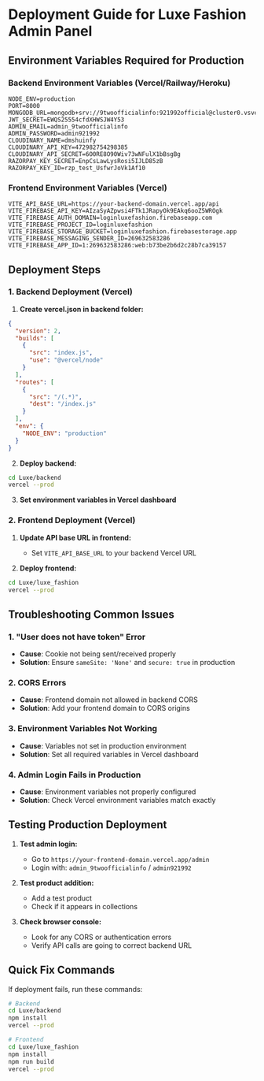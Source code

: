 # Deployment Guide for Luxe Fashion Admin Panel

## Environment Variables Required for Production

### Backend Environment Variables (Vercel/Railway/Heroku)
```
NODE_ENV=production
PORT=8000
MONGODB_URL=mongodb+srv://9twoofficialinfo:921992official@cluster0.vsvcn5v.mongodb.net/
JWT_SECRET=EWQS25554cfdXHWSJW4Y53
ADMIN_EMAIL=admin_9twoofficialinfo
ADMIN_PASSWORD=admin921992
CLOUDINARY_NAME=dmshuinfy
CLOUDINARY_API_KEY=472982754298385
CLOUDINARY_API_SECRET=6O0RE8O90Wiv73wNFulX1bBsgBg
RAZORPAY_KEY_SECRET=EnpCsLawLysRosi5IJLD85zB
RAZORPAY_KEY_ID=rzp_test_UsfwrJoVk1Af10
```

### Frontend Environment Variables (Vercel)
```
VITE_API_BASE_URL=https://your-backend-domain.vercel.app/api
VITE_FIREBASE_API_KEY=AIzaSyAZpwsi4FTk1JRapyOk9EAkq6ooZ5WROgk
VITE_FIREBASE_AUTH_DOMAIN=loginluxefashion.firebaseapp.com
VITE_FIREBASE_PROJECT_ID=loginluxefashion
VITE_FIREBASE_STORAGE_BUCKET=loginluxefashion.firebasestorage.app
VITE_FIREBASE_MESSAGING_SENDER_ID=269632583286
VITE_FIREBASE_APP_ID=1:269632583286:web:b73be2b6d2c28b7ca39157
```

## Deployment Steps

### 1. Backend Deployment (Vercel)

1. **Create vercel.json in backend folder:**
```json
{
  "version": 2,
  "builds": [
    {
      "src": "index.js",
      "use": "@vercel/node"
    }
  ],
  "routes": [
    {
      "src": "/(.*)",
      "dest": "/index.js"
    }
  ],
  "env": {
    "NODE_ENV": "production"
  }
}
```

2. **Deploy backend:**
```bash
cd Luxe/backend
vercel --prod
```

3. **Set environment variables in Vercel dashboard**

### 2. Frontend Deployment (Vercel)

1. **Update API base URL in frontend:**
   - Set `VITE_API_BASE_URL` to your backend Vercel URL

2. **Deploy frontend:**
```bash
cd Luxe/luxe_fashion
vercel --prod
```

## Troubleshooting Common Issues

### 1. "User does not have token" Error
- **Cause**: Cookie not being sent/received properly
- **Solution**: Ensure `sameSite: 'None'` and `secure: true` in production

### 2. CORS Errors
- **Cause**: Frontend domain not allowed in backend CORS
- **Solution**: Add your frontend domain to CORS origins

### 3. Environment Variables Not Working
- **Cause**: Variables not set in production environment
- **Solution**: Set all required variables in Vercel dashboard

### 4. Admin Login Fails in Production
- **Cause**: Environment variables not properly configured
- **Solution**: Check Vercel environment variables match exactly

## Testing Production Deployment

1. **Test admin login:**
   - Go to `https://your-frontend-domain.vercel.app/admin`
   - Login with: `admin_9twoofficialinfo` / `admin921992`

2. **Test product addition:**
   - Add a test product
   - Check if it appears in collections

3. **Check browser console:**
   - Look for any CORS or authentication errors
   - Verify API calls are going to correct backend URL

## Quick Fix Commands

If deployment fails, run these commands:

```bash
# Backend
cd Luxe/backend
npm install
vercel --prod

# Frontend  
cd Luxe/luxe_fashion
npm install
npm run build
vercel --prod
```
